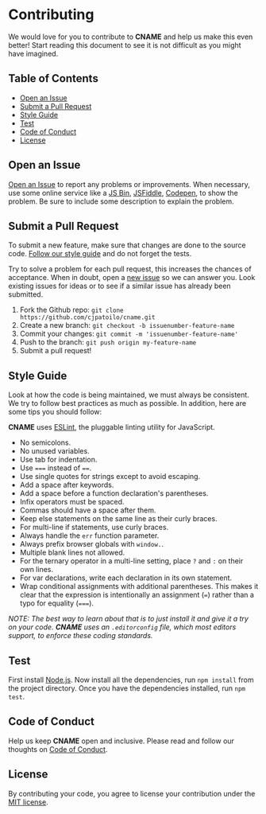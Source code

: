 # Contributing

We would love for you to contribute to **CNAME** and help us make this even better! Start reading this document to see it is not difficult as you might have imagined.


## Table of Contents

- [Open an Issue](#open-an-issue)
- [Submit a Pull Request](#submit-a-pull-request)
- [Style Guide](#style-guide)
- [Test](#test)
- [Code of Conduct](#code-of-conduct)
- [License](#license)


## Open an Issue

[Open an Issue](../../../issues/new) to report any problems or improvements. When necessary, use some online service like a [JS Bin](https://jsbin.com), [JSFiddle](https://jsfiddle.net/), [Codepen](http://codepen.io/), to show the problem. Be sure to include some description to explain the problem.


## Submit a Pull Request

To submit a new feature, make sure that changes are done to the source code. [Follow our style guide](#style-guide) and do not forget the tests.

Try to solve a problem for each pull request, this increases the chances of acceptance. When in doubt, open a [new issue](#open-an-issue) so we can answer you. Look existing issues for ideas or to see if a similar issue has already been submitted.

1. Fork the Github repo: `git clone https://github.com/cjpatoilo/cname.git`
1. Create a new branch: `git checkout -b issuenumber-feature-name`
1. Commit your changes: `git commit -m 'issuenumber-feature-name'`
1. Push to the branch: `git push origin my-feature-name`
1. Submit a pull request!


## Style Guide

Look at how the code is being maintained, we must always be consistent. We try to follow best practices as much as possible. In addition, here are some tips you should follow:

**CNAME** uses [ESLint](http://eslint.org/), the pluggable linting utility for JavaScript.

- No semicolons.
- No unused variables.
- Use tab for indentation.
- Use `===` instead of `==`.
- Use single quotes for strings except to avoid escaping.
- Add a space after keywords.
- Add a space before a function declaration's parentheses.
- Infix operators must be spaced.
- Commas should have a space after them.
- Keep else statements on the same line as their curly braces.
- For multi-line if statements, use curly braces.
- Always handle the `err` function parameter.
- Always prefix browser globals with `window.`.
- Multiple blank lines not allowed.
- For the ternary operator in a multi-line setting, place `?` and `:` on their own lines.
- For var declarations, write each declaration in its own statement.
- Wrap conditional assignments with additional parentheses. This makes it clear that the expression is intentionally an assignment (`=`) rather than a typo for equality (`===`).

*NOTE: The best way to learn about that is to just install it and give it a try on your code. **CNAME** uses an `.editorconfig` file, which most editors support, to enforce these coding standards.*


## Test

First install [Node.js](https://nodejs.org/en/download/). Now install all the dependencies, run `npm install` from the project directory. Once you have the dependencies installed, run `npm test`.


## Code of Conduct

Help us keep **CNAME** open and inclusive. Please read and follow our thoughts on [Code of Conduct](http://confcodeofconduct.com/).


## License

By contributing your code, you agree to license your contribution under the [MIT license](../license).
